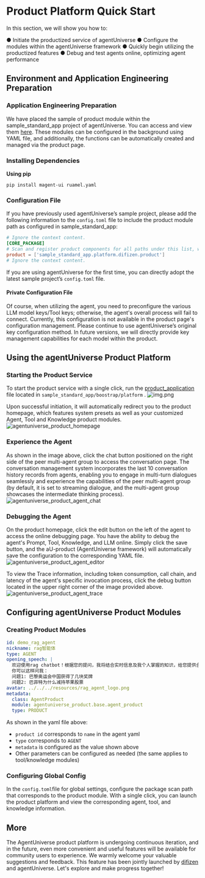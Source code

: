 # Product Platform Quick Start
In this section, we will show you how to:

● Initiate the productized service of agentUniverse
● Configure the modules within the agentUniverse framework
● Quickly begin utilizing the productized features
● Debug and test agents online, optimizing agent performance

## Environment and Application Engineering Preparation
### Application Engineering Preparation
We have placed the sample of product module within the sample_standard_app project of agentUniverse. You can access and view them [here](../../../../sample_standard_app/platform/difizen/product). These modules can be configured in the background using YAML file, and additionally, the functions can be automatically created and managed via the product page.


### Installing Dependencies
**Using pip**
```shell
pip install magent-ui ruamel.yaml
```

### Configuration File
If you have previously used agentUniverse’s sample project, please add the following information to the `config.toml`  file  to include the product module path as configured in sample_standard_app:
```toml
# Ignore the context content.
[CORE_PACKAGE]
# Scan and register product components for all paths under this list, with priority over the default.
product = ['sample_standard_app.platform.difizen.product']
# Ignore the context content.
```
If you are using agentUniverse for the first time, you can directly adopt the latest sample project’s `config.toml` file.

#### Private Configuration File
Of course, when utilizing the agent, you need to preconfigure the various LLM model keys/Tool keys; otherwise, the agent's overall process will fail to connect. Currently, this configuration is not available in the product page's configuration management. Please continue to use agentUniverse’s original key configuration method. In future versions, we will directly provide key management capabilities for each model within the product.


## Using the agentUniverse Product Platform
### Starting the Product Service
To start the product service with a single click, run the [product_application](../../../../sample_standard_app/boostrap/platform/product_application.py) file located in `sample_standard_app/boostrap/platform` .
![img.png](../../_picture/product_start.png)

Upon successful initiation, it will automatically redirect you to the product homepage, which features system presets as well as your customized Agent, Tool and Knowledge product modules.
![agentuniverse_product_homepage](../../_picture/agentuniverse_product_homepage.png)

### Experience the Agent
As shown in the image above, click the chat button positioned on the right side of the peer multi-agent group to access the conversation page.
The conversation management system incorporates the last 10 conversation history records from agents, enabling you to engage in multi-turn dialogues seamlessly and experience the capabilities of the peer multi-agent group (by default, it is set to streaming dialogue, and the multi-agent group showcases the intermediate thinking process).
![agentuniverse_product_agent_chat](../../_picture/agentuniverse_product_agent_chat.png)

### Debugging the Agent
On the product homepage, click the edit button on the left of the agent to access the online debugging page.
You have the ability to debug the agent's Prompt, Tool, Knowledge, and LLM online. Simply click the save button, and the aU-product (AgentUniverse framework) will automatically save the configuration to the corresponding YAML file.
![agentuniverse_product_agent_editor](../../_picture/agentuniverse_product_agent_editor.png)

To view the Trace information, including token consumption, call chain, and latency of the agent's specific invocation process, click the debug button located in the upper right corner of the image provided above.
![agentuniverse_product_agent_trace](../../_picture/agentuniverse_product_agent_trace.png)

## Configuring agentUniverse Product Modules
### Creating Product Modules
```yaml
id: demo_rag_agent
nickname: rag智能体
type: AGENT
opening_speech: |
  欢迎使用rag chatbot！根据您的提问，我将结合实时信息及我个人掌握的知识，给您提供合理的解答。
  你可以这样问我：
  问题1: 巴黎奥运会中国获得了几块奖牌
  问题2: 巴菲特为什么减持苹果股票
avatar: ../../../resources/rag_agent_logo.png
metadata:
  class: AgentProduct
  module: agentuniverse_product.base.agent_product
  type: PRODUCT
```

As shown in the yaml file above:

- `product id` corresponds to `name` in the agent yaml
- `type` corresponds to `AGENT`
- `metadata` is configured as the value shown above
- Other parameters can be configured as needed (the same applies to tool/knowledge modules)

### Configuring Global Config
In the `config.toml`file for global settings, configure the package scan path that corresponds to the product module. With a single click, you can launch the product platform and view the corresponding agent, tool, and knowledge information.

## More
The AgentUniverse product platform is undergoing continuous iteration, and in the future, even more convenient and useful features will be available for community users to experience. We warmly welcome your valuable suggestions and feedback.
This feature has been jointly launched by [difizen](https://github.com/difizen/magent) and agentUniverse.
Let's explore and make progress together!